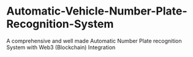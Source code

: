 # Automatic-Vehicle-Number-Plate-Recognition-System
A comprehensive and well made Automatic Number Plate recognition System with Web3 (Blockchain) Integration

